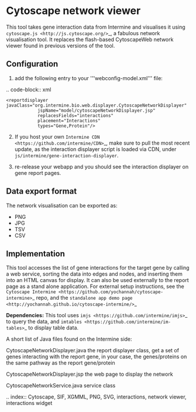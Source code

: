 Cytoscape network viewer
================================

This tool takes gene interaction data from Intermine and visualises it using `cytoscape.js <http://js.cytoscape.org/>`_, a fabulous network visualisation tool. It replaces the flash-based CytoscapeWeb network viewer found in previous versions of the tool. 

Configuration
--------------------------

1. add the following entry to your '''webconfig-model.xml''' file:

.. code-block:: xml

	<reportdisplayer javaClass="org.intermine.bio.web.displayer.CytoscapeNetworkDisplayer"
                jspName="model/cytoscapeNetworkDisplayer.jsp"
                replacesFields="interactions"
                placement="Interactions"
                types="Gene,Protein"/>
                

2. If you host your own `Intermine CDN <https://github.com/intermine/CDN>`_, make sure to pull the most recent update, as the interaction displayer script is loaded via CDN, under `js/intermine/gene-interaction-displayer`.

3. re-release your webapp and you should see the interaction displayer on gene report pages.

Data export format
---------------------------------------

The network visualisation can be exported as:

* PNG
* JPG
* TSV
* CSV

Implementation
------------------------------------------
This tool accesses the list of gene interactions for the target gene by calling a web service, sorting the data into edges and nodes, and inserting them into an HTML canvas for display. It can also be used externally to the report page as a stand alone application. For external setup instructions, see the `Cytoscape Intermine <https://github.com/yochannah/cytoscape-intermine>`_  repo, and the `standalone app demo page <http://yochannah.github.io/cytoscape-intermine/>`_

**Dependencies:** This tool uses `imjs <https://github.com/intermine/imjs>`_ to query the data, and `imtables <https://github.com/intermine/im-tables>`_ to display table data.

A short list of Java files found on the Intermine side:

CytoscapeNetworkDisplayer.java
	the report displayer class, get a set of genes interacting with the report gene, in your case, the genes/proteins on the same pathway as the report gene/protein

CytoscapeNetworkDisplayer.jsp
	the web page to display the network

CytoscapeNetworkService.java
	service class

.. index:: Cytoscape, SIF, XGMML, PNG, SVG, interactions, network viewer, interactions widget
